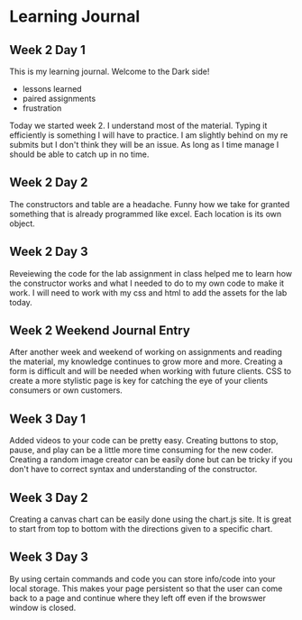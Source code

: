 # Learning Journal 

## Week 2 Day 1

This is my learning journal. Welcome to the Dark side!

  - lessons learned
  - paired assignments
  - frustration

Today we started week 2. I understand most of the material. Typing it efficiently is something I will have to practice. I am slightly behind on my re submits but I don't think they will be an issue. As long as I time manage I should be able to catch up in no time.

## Week 2 Day 2

The constructors and table are a headache. Funny how we take for granted something that is already programmed like excel. 
Each location is its own object. 


## Week 2 Day 3

Reveiewing the code for the lab assignment in class helped me to learn how the constructor works and what I needed to do to my own code to make it work. I will need to work with my css and html to add the assets for the lab today. 


## Week 2 Weekend Journal Entry

After another week and weekend of working on assignments and reading the material, my knowledge continues to grow more and more. Creating a form is difficult and will be needed when working with future clients. CSS to create a more stylistic page is key for catching the eye of your clients consumers or own customers.

## Week 3 Day 1

Added videos to your code can be pretty easy. Creating buttons to stop, pause, and play can be a little more time consuming for the new coder. Creating a random image creator can be easily done but can be tricky if you don't have to correct syntax and understanding of the constructor.

## Week 3 Day 2

Creating a canvas chart can be easily done using the chart.js site. It is great to start from top to bottom with the directions given to a specific chart. 




## Week 3 Day 3

By using certain commands and code you can store info/code into your local storage. This makes your page persistent so that the user can come back to a page and continue where they left off even if the browswer window is closed.
